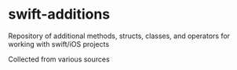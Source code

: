 # swift-additions
Repository of additional methods, structs, classes, and operators for working with swift/iOS projects

Collected from various sources
